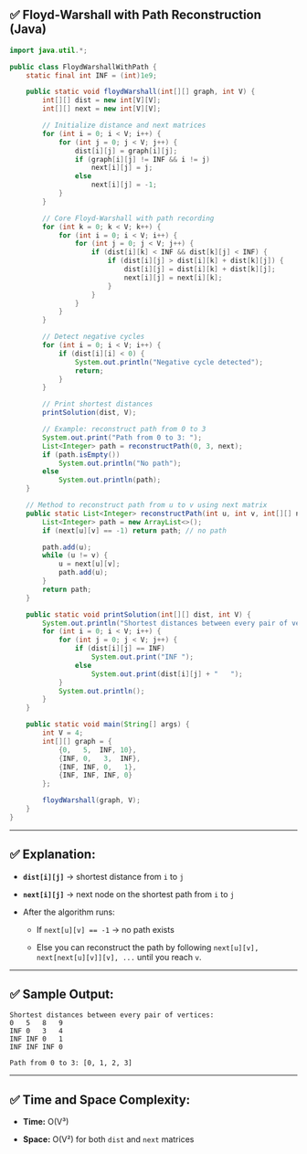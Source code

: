 

## ✅ Floyd-Warshall with Path Reconstruction (Java)

```java
import java.util.*;

public class FloydWarshallWithPath {
    static final int INF = (int)1e9;

    public static void floydWarshall(int[][] graph, int V) {
        int[][] dist = new int[V][V];
        int[][] next = new int[V][V];

        // Initialize distance and next matrices
        for (int i = 0; i < V; i++) {
            for (int j = 0; j < V; j++) {
                dist[i][j] = graph[i][j];
                if (graph[i][j] != INF && i != j)
                    next[i][j] = j;
                else
                    next[i][j] = -1;
            }
        }

        // Core Floyd-Warshall with path recording
        for (int k = 0; k < V; k++) {
            for (int i = 0; i < V; i++) {
                for (int j = 0; j < V; j++) {
                    if (dist[i][k] < INF && dist[k][j] < INF) {
                        if (dist[i][j] > dist[i][k] + dist[k][j]) {
                            dist[i][j] = dist[i][k] + dist[k][j];
                            next[i][j] = next[i][k];
                        }
                    }
                }
            }
        }

        // Detect negative cycles
        for (int i = 0; i < V; i++) {
            if (dist[i][i] < 0) {
                System.out.println("Negative cycle detected");
                return;
            }
        }

        // Print shortest distances
        printSolution(dist, V);

        // Example: reconstruct path from 0 to 3
        System.out.print("Path from 0 to 3: ");
        List<Integer> path = reconstructPath(0, 3, next);
        if (path.isEmpty())
            System.out.println("No path");
        else
            System.out.println(path);
    }

    // Method to reconstruct path from u to v using next matrix
    public static List<Integer> reconstructPath(int u, int v, int[][] next) {
        List<Integer> path = new ArrayList<>();
        if (next[u][v] == -1) return path; // no path

        path.add(u);
        while (u != v) {
            u = next[u][v];
            path.add(u);
        }
        return path;
    }

    public static void printSolution(int[][] dist, int V) {
        System.out.println("Shortest distances between every pair of vertices:");
        for (int i = 0; i < V; i++) {
            for (int j = 0; j < V; j++) {
                if (dist[i][j] == INF)
                    System.out.print("INF ");
                else
                    System.out.print(dist[i][j] + "   ");
            }
            System.out.println();
        }
    }

    public static void main(String[] args) {
        int V = 4;
        int[][] graph = {
            {0,   5,  INF, 10},
            {INF, 0,   3,  INF},
            {INF, INF, 0,   1},
            {INF, INF, INF, 0}
        };

        floydWarshall(graph, V);
    }
}

```

----------

## ✅ Explanation:

-   **`dist[i][j]`** → shortest distance from `i` to `j`
    
-   **`next[i][j]`** → next node on the shortest path from `i` to `j`
    
-   After the algorithm runs:
    
    -   If `next[u][v] == -1` → no path exists
        
    -   Else you can reconstruct the path by following `next[u][v], next[next[u][v]][v], ...` until you reach `v`.
        

----------

## ✅ Sample Output:

```
Shortest distances between every pair of vertices:
0   5   8   9   
INF 0   3   4   
INF INF 0   1   
INF INF INF 0   

Path from 0 to 3: [0, 1, 2, 3]

```

----------

## ✅ Time and Space Complexity:

-   **Time:** O(V³)
    
-   **Space:** O(V²) for both `dist` and `next` matrices
    


